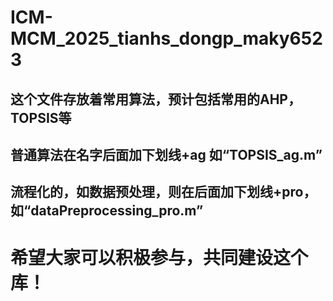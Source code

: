 # ICM-MCM_2025_tianhs_dongp_maky6523
## 这个文件存放着常用算法，预计包括常用的AHP，TOPSIS等
## 普通算法在名字后面加下划线+ag 如“TOPSIS_ag.m”
## 流程化的，如数据预处理，则在后面加下划线+pro，如“dataPreprocessing_pro.m”
# 希望大家可以积极参与，共同建设这个库！
